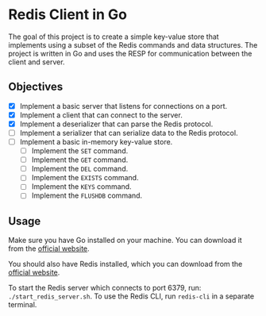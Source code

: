 # Redis Client in Go

The goal of this project is to create a simple key-value store that implements using a subset of the Redis commands and data structures. The project is written in Go and uses the RESP for communication between the client and server.

## Objectives

-   [x] Implement a basic server that listens for connections on a port.
-   [x] Implement a client that can connect to the server.
-   [x] Implement a deserializer that can parse the Redis protocol.
-   [ ] Implement a serializer that can serialize data to the Redis protocol.
-   [ ] Implement a basic in-memory key-value store.
    -   [ ] Implement the `SET` command.
    -   [ ] Implement the `GET` command.
    -   [ ] Implement the `DEL` command.
    -   [ ] Implement the `EXISTS` command.
    -   [ ] Implement the `KEYS` command.
    -   [ ] Implement the `FLUSHDB` command.

## Usage

Make sure you have Go installed on your machine. You can download it from the [official website](https://golang.org/).

You should also have Redis installed, which you can download from the [official website](https://redis.io/).

To start the Redis server which connects to port 6379, run: `./start_redis_server.sh`. To use the Redis CLI, run `redis-cli` in a separate terminal.
